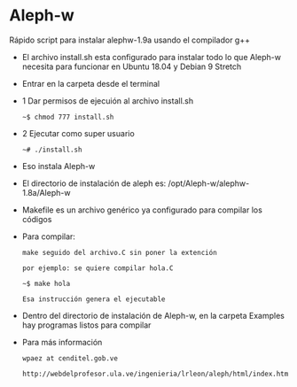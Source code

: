 # Aleph-w
Rápido script para instalar alephw-1.9a usando el compilador g++

-   El archivo install.sh esta configurado para instalar todo lo que Aleph-w necesita para funcionar en Ubuntu 18.04 y Debian 9 Stretch

-   Entrar en la carpeta desde el terminal

-   1 Dar permisos de ejecuión al archivo install.sh

        ~$ chmod 777 install.sh

-   2 Ejecutar como super usuario

        ~# ./install.sh

-   Eso instala Aleph-w

-   El directorio de instalación de aleph es: /opt/Aleph-w/alephw-1.8a/Aleph-w

-   Makefile es un archivo genérico ya configurado para compilar los códigos

-   Para compilar:

        make seguido del archivo.C sin poner la extención

        por ejemplo: se quiere compilar hola.C

        ~$ make hola

        Esa instrucción genera el ejecutable

-   Dentro del directorio de instalación de Aleph-w, en la carpeta Examples hay programas listos para compilar

-   Para más información

        wpaez at cenditel.gob.ve

        http://webdelprofesor.ula.ve/ingenieria/lrleon/aleph/html/index.html
